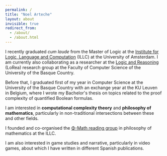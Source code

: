 ```yaml
---
permalink: /
title: "Noel Arteche"
layout: about
invisible: true
redirect_from: 
  - /about/
  - /about.html
---
```


I recently graduated _cum laude_ from the Master of Logic at the [Institute for Logic, Language and Computation](http://www.illc.uva.nl) (ILLC) at the University of Amsterdam. I am currently also collaborating as a researcher at the [Logic and Reasoning](https://www.google.com/url?q=https%3A%2F%2Fwww.ehu.eus%2Fes%2Fweb%2Florea&sa=D) (LoRea) research group at the Faculty of Computer Science of the University of the Basque Country.

Before that, I graduated first of my year in Computer Science at the University of the Basque Country with an exchange year at the KU Leuven in Belgium, where I wrote my Bachelor's thesis on topics related to the proof complexity of quantified Boolean formulas.

I am interested in **computational complexity theory** and **philosophy of mathematics**, particularly in non-traditional intersections between these and other fields.

I founded and co-organised the [Φ-Math reading group](https://sites.google.com/view/phi-math/) in philosophy of mathematics at the ILLC.

I am also interested in game studies and narrative, particularly in video games, about which I have written in different Spanish publications.
